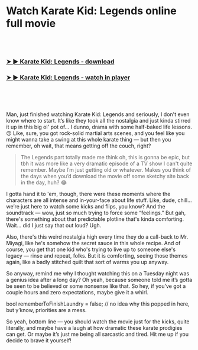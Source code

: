 <h1>Watch Karate Kid: Legends online full movie</h1>


<br><br>

<h3><a href="https://Russells-ofacthinpy1970.github.io/syvlyujyqp/">➤ ► Karate Kid: Legends - download</a></h3> 
<h3><a href="https://Russells-ofacthinpy1970.github.io/syvlyujyqp/">➤ ► Karate Kid: Legends - watch in player</a></h3>


<br><br><br>


Man, just finished watching Karate Kid: Legends and seriously, I don't even know where to start. It’s like they took all the nostalgia and just kinda stirred it up in this big ol' pot of... I dunno, drama with some half-baked life lessons. 🙃 Like, sure, you got rock-solid martial arts scenes, and you feel like you might wanna take a swing at this whole karate thing — but then you remember, oh wait, that means getting off the couch, right?

> The Legends part totally made me think oh, this is gonna be epic, but tbh it was more like a very dramatic episode of a TV show I can't quite remember. Maybe I’m just getting old or whatever. Makes you think of the days when you’d download the movie off some sketchy site back in the day, huh? 😂

I gotta hand it to 'em, though, there were these moments where the characters are all intense and in-your-face about life stuff. Like, dude, chill... we’re just here to watch some kicks and flips, you know? And the soundtrack — wow, just so much trying to force some “feelings.” But gah, there's something about that predictable plotline that's kinda comforting. Wait... did I just say that out loud? Ugh.

Also, there's this weird nostalgia high every time they do a call-back to Mr. Miyagi, like he's somehow the secret sauce in this whole recipe. And of course, you get that one kid who's trying to live up to someone else's legacy — rinse and repeat, folks. But it is comforting, seeing those themes again, like a badly stitched quilt that sort of warms you up anyway.

So anyway, remind me why I thought watching this on a Tuesday night was a genius idea after a long day? Oh yeah, because someone told me it’s gotta be seen to be believed or some nonsense like that. So hey, if you’ve got a couple hours and zero expectations, maybe give it a whirl.

bool rememberToFinishLaundry = false; // no idea why this popped in here, but y’know, priorities are a mess.

So yeah, bottom line — you should watch the movie just for the kicks, quite literally, and maybe have a laugh at how dramatic these karate prodigies can get. Or maybe it’s just me being all sarcastic and tired. Hit me up if you decide to brave it yourself!
